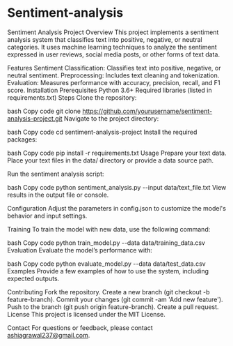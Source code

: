 # Sentiment-analysis
Sentiment Analysis Project
Overview
This project implements a sentiment analysis system that classifies text into positive, negative, or neutral categories. It uses machine learning techniques to analyze the sentiment expressed in user reviews, social media posts, or other forms of text data.

Features
Sentiment Classification: Classifies text into positive, negative, or neutral sentiment.
Preprocessing: Includes text cleaning and tokenization.
Evaluation: Measures performance with accuracy, precision, recall, and F1 score.
Installation
Prerequisites
Python 3.6+
Required libraries (listed in requirements.txt)
Steps
Clone the repository:

bash
Copy code
git clone https://github.com/yourusername/sentiment-analysis-project.git
Navigate to the project directory:

bash
Copy code
cd sentiment-analysis-project
Install the required packages:

bash
Copy code
pip install -r requirements.txt
Usage
Prepare your text data. Place your text files in the data/ directory or provide a data source path.

Run the sentiment analysis script:

bash
Copy code
python sentiment_analysis.py --input data/text_file.txt
View results in the output file or console.

Configuration
Adjust the parameters in config.json to customize the model's behavior and input settings.

Training
To train the model with new data, use the following command:

bash
Copy code
python train_model.py --data data/training_data.csv
Evaluation
Evaluate the model’s performance with:

bash
Copy code
python evaluate_model.py --data data/test_data.csv
Examples
Provide a few examples of how to use the system, including expected outputs.

Contributing
Fork the repository.
Create a new branch (git checkout -b feature-branch).
Commit your changes (git commit -am 'Add new feature').
Push to the branch (git push origin feature-branch).
Create a pull request.
License
This project is licensed under the MIT License.

Contact
For questions or feedback, please contact ashiagrawal237@gmail.com.
